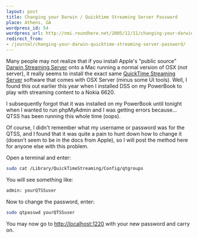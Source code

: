 ```yaml
---
layout: post
title: Changing your Darwin / Quicktime Streaming Server Password
place: Athens, GA
wordpress_id: 54
wordpress_url: http://nmi.roundhere.net/2005/12/11/changing-your-darwin-quicktime-streaming-server-password/
redirect_from:
- /journal/changing-your-darwin-quicktime-streaming-server-password/
---
```


Many people may not realize that if you install Apple's "public source" [Darwin Streaming Server](http://developer.apple.com/darwin/projects/streaming/) onto a Mac running a normal version of OSX (not server), it really seems to install the exact same [QuickTime Streaming Server](http://www.apple.com/quicktime/streamingserver/) software that comes with OSX Server (minus some UI tools). Well, I found this out earlier this year when I installed DSS on my PowerBook to play with streaming content to a Nokia 6620.

I subsequently forgot that it was installed on my PowerBook until tonight when I wanted to run phpMyAdmin and I was getting errors because... QTSS has been running this whole time (oops).

Of course, I didn't remember what my username or password was for the QTSS, and I found that it was quite a pain to hunt down how to change it (doesn't seem to be in the docs from Apple), so I will post the method here for anyone else with this problem.

Open a terminal and enter:

```sh
sudo cat /Library/QuickTimeStreaming/Config/qtgroups
```

You will see something like:

```sh
admin: yourQTSSuser
```

Now to change the password, enter:

```sh
sudo qtpasswd yourQTSSuser
```

You may now go to [http://localhost:1220](http://localhost:1220) with your new password and carry on.